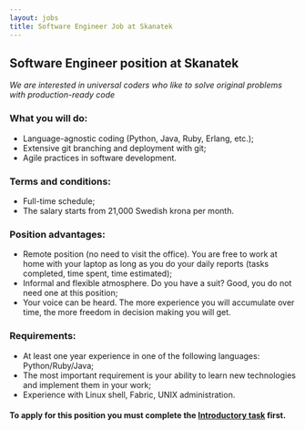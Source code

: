 ```yaml
---
layout: jobs 
title: Software Engineer Job at Skanatek 
---
```

## Software Engineer position at Skanatek 

*We are interested in universal coders who like to solve original problems with production-ready code*

### What you will do:

- Language-agnostic coding (Python, Java, Ruby, Erlang, etc.);
- Extensive git branching and deployment with git;
- Agile practices in software development.

### Terms and conditions:
- Full-time schedule;
- The salary starts from 21,000 Swedish krona per month. 

### Position advantages:
- Remote position (no need to visit the office). You are free to work at home with your laptop as long as you do your daily reports (tasks completed, time spent, time estimated);
- Informal and flexible atmosphere. Do you have a suit? Good, you do not need one at this position;
- Your voice can be heard. The more experience you will accumulate over time, the more freedom in decision making you will get.

### Requirements:
- At least one year experience in one of the following languages: Python/Ruby/Java;
- The most important requirement is your ability to learn new technologies and implement them in your work;
- Experience with Linux shell, Fabric, UNIX administration.

#### To apply for this position you must complete the [Introductory task](introductory-task.html) first.


